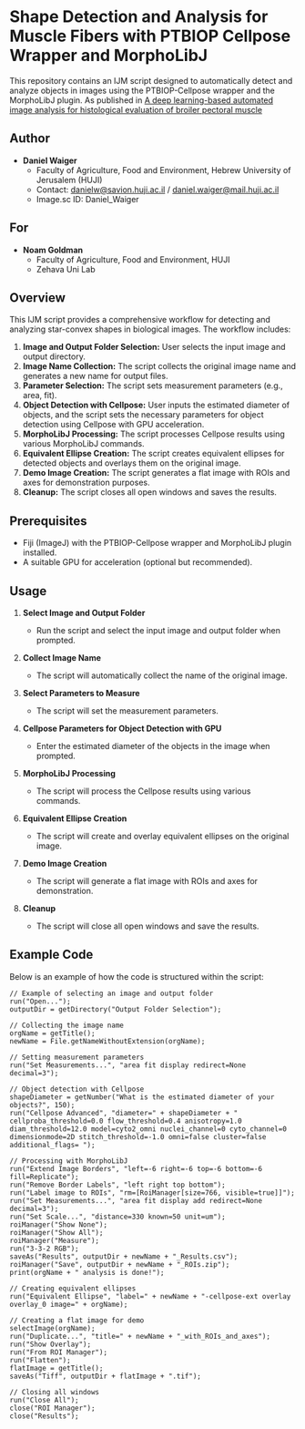 # Shape Detection and Analysis for Muscle Fibers with PTBIOP Cellpose Wrapper and MorphoLibJ

This repository contains an IJM script designed to automatically detect and analyze objects in images using the PTBIOP-Cellpose wrapper and the MorphoLibJ plugin. As published in [A deep learning-based automated image analysis for histological evaluation of broiler pectoral muscle](https://www.sciencedirect.com/science/article/pii/S0032579123003115?via%3Dihub) 

## Author

- **Daniel Waiger**
  - Faculty of Agriculture, Food and Environment, Hebrew University of Jerusalem (HUJI)
  - Contact: [danielw@savion.huji.ac.il](mailto:danielw@savion.huji.ac.il) / [daniel.waiger@mail.huji.ac.il](mailto:daniel.waiger@mail.huji.ac.il)
  - Image.sc ID: Daniel_Waiger

## For

- **Noam Goldman**
  - Faculty of Agriculture, Food and Environment, HUJI
  - Zehava Uni Lab

## Overview

This IJM script provides a comprehensive workflow for detecting and analyzing star-convex shapes in biological images. The workflow includes:

1. **Image and Output Folder Selection:** User selects the input image and output directory.
2. **Image Name Collection:** The script collects the original image name and generates a new name for output files.
3. **Parameter Selection:** The script sets measurement parameters (e.g., area, fit).
4. **Object Detection with Cellpose:** User inputs the estimated diameter of objects, and the script sets the necessary parameters for object detection using Cellpose with GPU acceleration.
5. **MorphoLibJ Processing:** The script processes Cellpose results using various MorphoLibJ commands.
6. **Equivalent Ellipse Creation:** The script creates equivalent ellipses for detected objects and overlays them on the original image.
7. **Demo Image Creation:** The script generates a flat image with ROIs and axes for demonstration purposes.
8. **Cleanup:** The script closes all open windows and saves the results.

## Prerequisites

- Fiji (ImageJ) with the PTBIOP-Cellpose wrapper and MorphoLibJ plugin installed.
- A suitable GPU for acceleration (optional but recommended).

## Usage

1. **Select Image and Output Folder**
   - Run the script and select the input image and output folder when prompted.

2. **Collect Image Name**
   - The script will automatically collect the name of the original image.

3. **Select Parameters to Measure**
   - The script will set the measurement parameters.

4. **Cellpose Parameters for Object Detection with GPU**
   - Enter the estimated diameter of the objects in the image when prompted.

5. **MorphoLibJ Processing**
   - The script will process the Cellpose results using various commands.

6. **Equivalent Ellipse Creation**
   - The script will create and overlay equivalent ellipses on the original image.

7. **Demo Image Creation**
   - The script will generate a flat image with ROIs and axes for demonstration.

8. **Cleanup**
   - The script will close all open windows and save the results.

## Example Code

Below is an example of how the code is structured within the script:

```ijm
// Example of selecting an image and output folder
run("Open...");
outputDir = getDirectory("Output Folder Selection");

// Collecting the image name
orgName = getTitle();
newName = File.getNameWithoutExtension(orgName);

// Setting measurement parameters
run("Set Measurements...", "area fit display redirect=None decimal=3");

// Object detection with Cellpose
shapeDiameter = getNumber("What is the estimated diameter of your objects?", 150);
run("Cellpose Advanced", "diameter=" + shapeDiameter + " cellproba_threshold=0.0 flow_threshold=0.4 anisotropy=1.0 diam_threshold=12.0 model=cyto2_omni nuclei_channel=0 cyto_channel=0 dimensionmode=2D stitch_threshold=-1.0 omni=false cluster=false additional_flags= ");

// Processing with MorphoLibJ
run("Extend Image Borders", "left=-6 right=-6 top=-6 bottom=-6 fill=Replicate");
run("Remove Border Labels", "left right top bottom");
run("Label image to ROIs", "rm=[RoiManager[size=766, visible=true]]");
run("Set Measurements...", "area fit display add redirect=None decimal=3");
run("Set Scale...", "distance=330 known=50 unit=um");
roiManager("Show None");
roiManager("Show All");
roiManager("Measure");
run("3-3-2 RGB");
saveAs("Results", outputDir + newName + "_Results.csv");
roiManager("Save", outputDir + newName + "_ROIs.zip");
print(orgName + " analysis is done!");

// Creating equivalent ellipses
run("Equivalent Ellipse", "label=" + newName + "-cellpose-ext overlay overlay_0 image=" + orgName);

// Creating a flat image for demo
selectImage(orgName);
run("Duplicate...", "title=" + newName + "_with_ROIs_and_axes");
run("Show Overlay");
run("From ROI Manager");
run("Flatten");
flatImage = getTitle();
saveAs("Tiff", outputDir + flatImage + ".tif");

// Closing all windows
run("Close All");
close("ROI Manager");
close("Results");
```